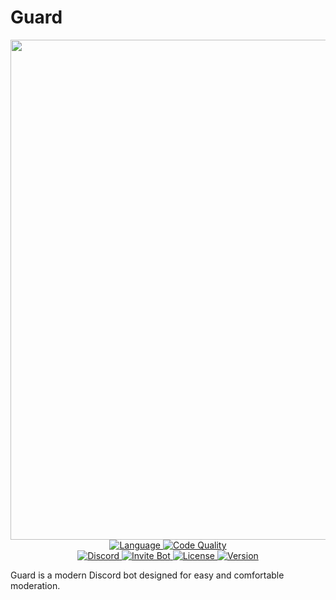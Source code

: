 # Guard

<p align="center">
  <img
       src="https://repository-images.githubusercontent.com/287011656/dce08a00-dd70-11ea-9d03-e05f028034e1"
       width="800px"     
  >
  
  <br>
  
  <a href="https://github.com/DiscordGuard/Guard">
    <img 
         src="https://img.shields.io/github/languages/top/discordguard/guard?style=for-the-badge&logo=typescript&logoColor=white&logoWidth=30"
         alt="Language"
    >
  </a>
  
  <a href="https://app.codacy.com/project/badge/Grade/3e77cd76435440b4ae6b2aed1645833e">
    <img 
         src="https://img.shields.io/codacy/grade/3e77cd76435440b4ae6b2aed1645833e?style=for-the-badge&logo=codacy&logoWidth=30"
         alt="Code Quality"
    >
  </a>
  
  <br>
  
  
  <a href="https://discord.gg/TugrCuy">
    <img 
         src="https://img.shields.io/discord/743391217072472155?logo=discord&logoColor=white&logoWidth=20&labelColor=7289DA&label=Discord"
         alt="Discord"
    >
  </a>
  
  <a href="https://discord.com/api/oauth2/authorize?client_id=742036780798443661&permissions=8&scope=bot">
    <img 
         src="https://img.shields.io/badge/invite-guard-blue"
         alt="Invite Bot"
    >
  </a>
  
  <a href="https://github.com/DiscordGuard/Guard/blob/dev/LICENSE">
    <img 
         src="https://img.shields.io/github/license/DiscordGuard/Guard?label=license"
         alt="License"
    >
  </a>
  
  <a href="https://github.com/DiscordGuard/Guard/blob/dev/package.json">
    <img 
         src="https://img.shields.io/github/package-json/v/discordguard/guard/dev"
         alt="Version"
    >
  </a>
</p>

Guard is a modern Discord bot designed for easy and comfortable moderation.

